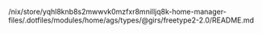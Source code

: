 /nix/store/yqhl8knb8s2mwwvk0mzfxr8mnilljq8k-home-manager-files/.dotfiles/modules/home/ags/types/@girs/freetype2-2.0/README.md
